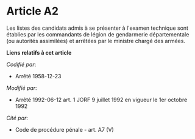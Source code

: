 # Article A2

Les listes des candidats admis à se présenter à l'examen technique sont établies par les commandants de légion de gendarmerie
départementale (ou autorités assimilées) et arrêtées par le ministre chargé des armées.

**Liens relatifs à cet article**

_Codifié par_:

  - Arrêté 1958-12-23

_Modifié par_:

  - Arrêté 1992-06-12 art. 1 JORF 9 juillet 1992 en vigueur le 1er octobre 1992

_Cité par_:

  - Code de procédure pénale - art. A7 (V)
